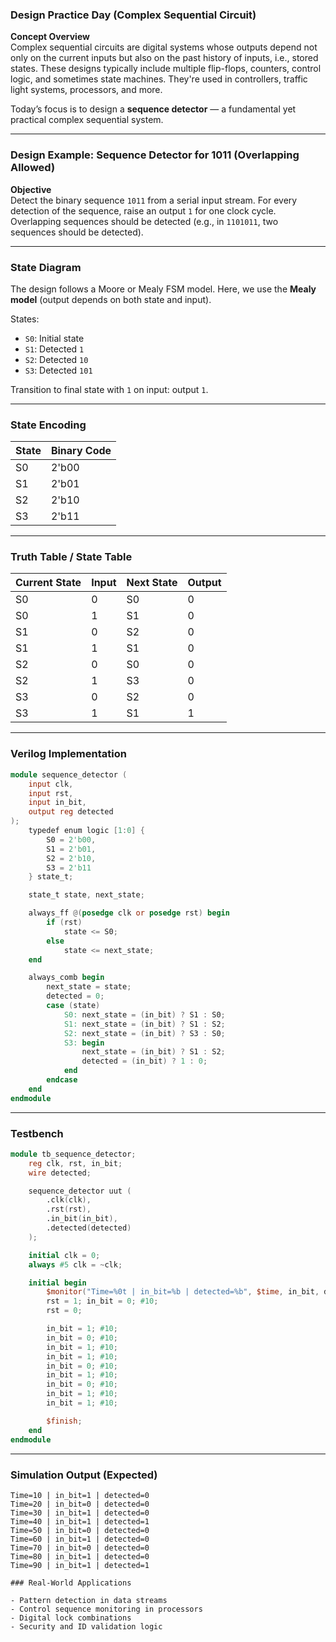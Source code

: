 
### Design Practice Day (Complex Sequential Circuit)

**Concept Overview**  
Complex sequential circuits are digital systems whose outputs depend not only on the current inputs but also on the past history of inputs, i.e., stored states. These designs typically include multiple flip-flops, counters, control logic, and sometimes state machines. They're used in controllers, traffic light systems, processors, and more.

Today’s focus is to design a **sequence detector** — a fundamental yet practical complex sequential system.

---

### Design Example: Sequence Detector for 1011 (Overlapping Allowed)

**Objective**  
Detect the binary sequence `1011` from a serial input stream. For every detection of the sequence, raise an output `1` for one clock cycle. Overlapping sequences should be detected (e.g., in `1101011`, two sequences should be detected).

---

### State Diagram  
The design follows a Moore or Mealy FSM model. Here, we use the **Mealy model** (output depends on both state and input).

States:
- `S0`: Initial state  
- `S1`: Detected `1`  
- `S2`: Detected `10`  
- `S3`: Detected `101`

Transition to final state with `1` on input: output `1`.

---

### State Encoding

| State | Binary Code |
|-------|-------------|
| S0    | 2'b00       |
| S1    | 2'b01       |
| S2    | 2'b10       |
| S3    | 2'b11       |

---

### Truth Table / State Table

| Current State | Input | Next State | Output |
|---------------|-------|------------|--------|
| S0            | 0     | S0         | 0      |
| S0            | 1     | S1         | 0      |
| S1            | 0     | S2         | 0      |
| S1            | 1     | S1         | 0      |
| S2            | 0     | S0         | 0      |
| S2            | 1     | S3         | 0      |
| S3            | 0     | S2         | 0      |
| S3            | 1     | S1         | 1      |

---

### Verilog Implementation

```verilog
module sequence_detector (
    input clk,
    input rst,
    input in_bit,
    output reg detected
);
    typedef enum logic [1:0] {
        S0 = 2'b00,
        S1 = 2'b01,
        S2 = 2'b10,
        S3 = 2'b11
    } state_t;

    state_t state, next_state;

    always_ff @(posedge clk or posedge rst) begin
        if (rst)
            state <= S0;
        else
            state <= next_state;
    end

    always_comb begin
        next_state = state;
        detected = 0;
        case (state)
            S0: next_state = (in_bit) ? S1 : S0;
            S1: next_state = (in_bit) ? S1 : S2;
            S2: next_state = (in_bit) ? S3 : S0;
            S3: begin
                next_state = (in_bit) ? S1 : S2;
                detected = (in_bit) ? 1 : 0;
            end
        endcase
    end
endmodule
```

---

### Testbench

```verilog
module tb_sequence_detector;
    reg clk, rst, in_bit;
    wire detected;

    sequence_detector uut (
        .clk(clk),
        .rst(rst),
        .in_bit(in_bit),
        .detected(detected)
    );

    initial clk = 0;
    always #5 clk = ~clk;

    initial begin
        $monitor("Time=%0t | in_bit=%b | detected=%b", $time, in_bit, detected);
        rst = 1; in_bit = 0; #10;
        rst = 0;

        in_bit = 1; #10;
        in_bit = 0; #10;
        in_bit = 1; #10;
        in_bit = 1; #10;
        in_bit = 0; #10;
        in_bit = 1; #10;
        in_bit = 0; #10;
        in_bit = 1; #10;
        in_bit = 1; #10;

        $finish;
    end
endmodule
```

---

### Simulation Output (Expected)

```
Time=10 | in_bit=1 | detected=0
Time=20 | in_bit=0 | detected=0
Time=30 | in_bit=1 | detected=0
Time=40 | in_bit=1 | detected=1
Time=50 | in_bit=0 | detected=0
Time=60 | in_bit=1 | detected=0
Time=70 | in_bit=0 | detected=0
Time=80 | in_bit=1 | detected=0
Time=90 | in_bit=1 | detected=1

### Real-World Applications

- Pattern detection in data streams
- Control sequence monitoring in processors
- Digital lock combinations
- Security and ID validation logic

